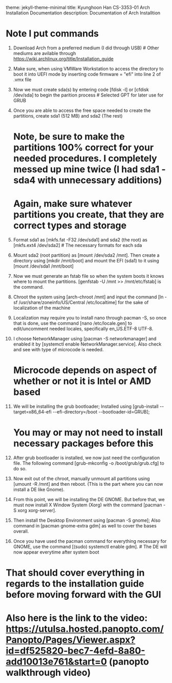 theme: jekyll-theme-minimal
title: Kyunghoon Han CS-3353-01 Arch Installation Documentation
description: Documentation of Arch Installtion

# Note I put commands

1. Download Arch from a preferred medium (I did through USB) # Other mediums are avilable through https://wiki.archlinux.org/title/Installation_guide

2. Make sure, when using VMWare Workstation to access the directory to boot it into UEFI mode by inserting code firmware = "efi" into line 2 of .vmx file

3. Now we must create sda(s) by entering code [fdisk -l] or [cfdisk /dev/sda] to begin the parition process # Selected GPT for later use for GRUB

4. Once you are able to access the free space needed to create the partitions, create sda1 (512 MB) and sda2 (The rest)
   # Note, be sure to make the partitions 100% correct for your needed procedures. I completely messed up mine twice (I had sda1 - sda4 with unnecessary additions)
   # Again, make sure whatever partitions you create, that they are correct types and storage
   
5. Format sda1 as [mkfs.fat -F32 /dev/sda1] and sda2 (the root) as [mkfs.ext4 /dev/sda2] # The necessary formats for each sda

6. Mount sda2 (root partition) as [mount /dev/sda2 /mnt]. Then create a directory using [mkdir /mnt/boot] and mount the EFI (sda1) to it using [mount /dev/sda1 /mnt/boot]

7. Now we must generate an fstab file so when the system boots it knows where to mount the partitions. [genfstab -U /mnt >> /mnt/etc/fstab] is the command.

8. Chroot the system using [arch-chroot /mnt] and  input the command [ln -sf /usr/share/zoneinfo/US/Central /etc/localtime] for the sake of localization of the machine

9. Localization may require you to install nano through pacman -S, so once that is done, use the command [nano /etc/locale.gen] to edit/uncomment needed locales, specifically en_US.ETF-8 UTF-8.

10. I choose NetworkManager using [pacman -S networkmanager] and enabled it by [systemctl enable NetworkManager.service]. Also check and see with type of microcode is needed.
    # Microcode depends on aspect of whether or not it is Intel or AMD based

11. We will be installing the grub bootloader; Installed using [grub-install --target=x86_64-efi --efi-directory=/boot --bootloader-id=GRUB];
    # You may or may not need to install necessary packages before this

12. After grub bootloader is installed, we now just need the configuration file. The following command [grub-mkconfig -o /boot/grub/grub.cfg] to do so.

13. Now exit out of the chroot, manually unmount all partitions using [umount -R /mnt] and then reboot. (This is the part where you can now install a DE like Gnome).

14. From this point, we will be installing the DE GNOME. But before that, we must now install X Window System (Xorg) with the command [pacman -S xorg xorg-server].

15. Then install the Desktop Environment using [pacman -S gnome]; Also command in [pacman gnome-extra gdm] as well to cover the bases overall.

16. Once you have used the pacman command for everything necessary for GNOME, use the command [(sudo) systemctl enable gdm]. # The DE will now appear everytime after system boot

# That should cover everything in regards to the installation guide before moving forward with the GUI


# Also here is the link to the video: https://utulsa.hosted.panopto.com/Panopto/Pages/Viewer.aspx?id=df525820-bec7-4efd-8a80-add10013e761&start=0 (panopto walkthrough video)
